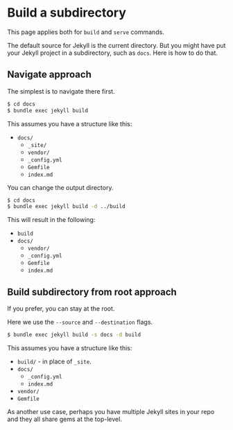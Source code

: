 # Build a subdirectory

This page applies both for `build` and `serve` commands.

The default source for Jekyll is the current directory. But you might have put your Jekyll project in a subdirectory, such as `docs`. Here is how to do that.


## Navigate approach

The simplest is to navigate there first.

```sh
$ cd docs
$ bundle exec jekyll build 
```

This assumes you have a structure like this:

- `docs/`
    - `_site/`
    - `vendor/`
    - `_config.yml`
    - `Gemfile`
    - `index.md`

You can change the output directory.

```sh
$ cd docs
$ bundle exec jekyll build -d ../build
```

This will result in the following:

- `build`
- `docs/`
    - `vendor/`
    - `_config.yml`
    - `Gemfile`
    - `index.md`


## Build subdirectory from root approach

If you prefer, you can stay at the root.

Here we use the `--source` and `--destination` flags.

```sh
$ bundle exec jekyll build -s docs -d build
```

This assumes you have a structure like this:

- `build/` - in place of `_site`.
- `docs/`
    - `_config.yml`
    - `index.md`
- `vendor/`
- `Gemfile`

 As another use case, perhaps you have multiple Jekyll sites in your repo and they all share gems at the top-level.
